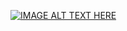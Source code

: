 [![IMAGE ALT TEXT HERE](https://img.youtube.com/vi/?v=T7N3LGGsqno/0.jpg)](https://www.youtube.com/watch?v=T7N3LGGsqno)
